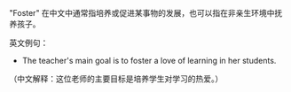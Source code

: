 "Foster" 在中文中通常指培养或促进某事物的发展，也可以指在非亲生环境中抚养孩子。

英文例句：
- The teacher's main goal is to foster a love of learning in her students. 

（中文解释：这位老师的主要目标是培养学生对学习的热爱。）
